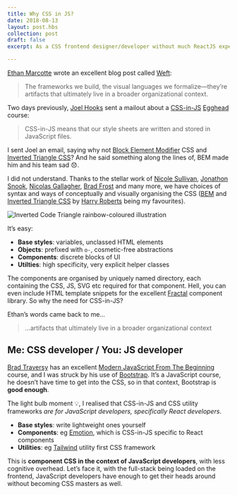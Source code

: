```yaml
---
title: Why CSS in JS?
date: 2018-08-13
layout: post.hbs
collection: post
draft: false
excerpt: As a CSS frontend designer/developer without much ReactJS experience, it’s taken me a while to understand why CSS-in-JS is so popular in the React world. Now I think I know…

---
```


[Ethan Marcotte](https://twitter.com/beep) wrote an excellent blog post called [Weft](https://ethanmarcotte.com/wrote/weft/):

> The frameworks we build, the visual languages we formalize—they’re artifacts that ultimately live in a broader organizational context.

Two days previously, [Joel Hooks](https://mobile.twitter.com/jhooks/) sent a mailout about a [CSS-in-JS](https://egghead.io/courses/convert-scss-sass-to-css-in-js) [Egghead](https://mobile.twitter.com/eggheadio) course:

> CSS-in-JS means that our style sheets are written and stored in JavaScript files.

I sent Joel an email, saying why not [Block Element Modifier](https://csswizardry.com/2013/01/mindbemding-getting-your-head-round-bem-syntax/) CSS and [Inverted Triangle CSS](https://www.xfive.co/blog/itcss-scalable-maintainable-css-architecture/)? And he said something along the lines of, BEM made him and his team sad 😞.

I did not understand. Thanks to the stellar work of [Nicole Sullivan](https://twitter.com/stubbornella), [Jonathon Snook](https://smacss.com/), [Nicolas Gallagher](https://github.com/suitcss/), [Brad Frost](http://bradfrost.com/) and many more, we have choices of syntax and ways of conceptually and visually organising the CSS ([BEM](https://bem.info/) and [Inverted Triangle CSS](https://github.com/sonniesedge/inuitcss-guide) by [Harry Roberts](https://csswizardry.com/) being my favourites).

![Inverted Code Triangle rainbow-coloured illustration](https://www.indiego.org.uk/assets/img/inverted-code-triangle.png)

It’s easy:

* **Base styles**: variables, unclassed HTML elements
* **Objects**: prefixed with `o-`, cosmetic-free abstractions
* **Components**: discrete blocks of UI
* **Utilties**: high specificity, very explicit helper classes

The components are organised by uniquely named directory, each containing the CSS, JS, SVG etc required for that component. Hell, you can even include HTML template snippets for the excellent [Fractal]() component library. So why the need for CSS-in-JS? 

Ethan’s words came back to me…

> …artifacts that ultimately live in a broader organizational context

## Me: CSS developer / You: JS developer

[Brad Traversy](http://traversymedia.com/) has an excellent [Modern JavaScript From The Beginning](http://traversymedia.com/#courses) course, and I was struck by his use of [Bootstrap](https://getbootstrap.com/). It’s a JavaScript course, he doesn’t have time to get into the CSS, so in that context, Bootstrap is **good enough**.

The light bulb moment 💡, I realised that CSS-in-JS and CSS utility frameworks _are for JavaScript developers, specifically React developers_. 

* **Base styles**: write lightweight ones yourself
* **Components**: eg [Emotion](https://emotion.sh/), which is CSS-in-JS specific to React components 
* **Utilities**: eg [Tailwind](https://tailwindcss.com/docs/what-is-tailwind/) utility first CSS framework

This is **component CSS in the context of JavaScript developers**, with less cognitive overhead. Let’s face it, with the full-stack being loaded on the frontend, JavaScript developers have enough to get their heads around without becoming CSS masters as well.
